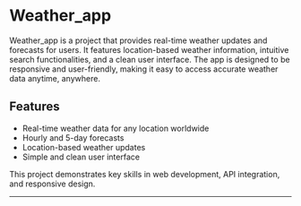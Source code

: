 # Weather_app

Weather_app is a project that provides real-time weather updates and forecasts for users. It features location-based weather information, intuitive search functionalities, and a clean user interface. The app is designed to be responsive and user-friendly, making it easy to access accurate weather data anytime, anywhere.

## Features
- Real-time weather data for any location worldwide
- Hourly and 5-day forecasts
- Location-based weather updates
- Simple and clean user interface

This project demonstrates key skills in web development, API integration, and responsive design.

---

